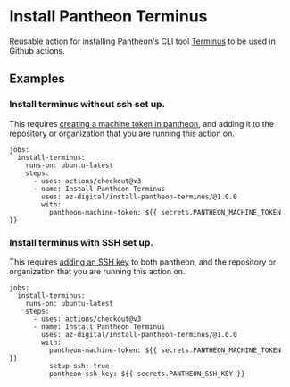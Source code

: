 # Install Pantheon Terminus

Reusable action for installing Pantheon's CLI tool [Terminus](https://pantheon.io/docs/terminus) 
to be used in Github actions.

## Examples

### Install terminus without ssh set up.
This requires [creating a machine token in pantheon](https://pantheon.io/docs/machine-tokens), and adding it to the repository
or organization that you are running this action on.

```
jobs:
  install-terminus:
    runs-on: ubuntu-latest
    steps:
      - uses: actions/checkout@v3
      - name: Install Pantheon Terminus
        uses: az-digital/install-pantheon-terminus/@1.0.0
        with:
          pantheon-machine-token: ${{ secrets.PANTHEON_MACHINE_TOKEN }}
```

### Install terminus with SSH set up.

This requires [adding an SSH key](https://pantheon.io/docs/ssh-keys) to both pantheon, and the repository or organization
that you are running this action on.
```
jobs:
  install-terminus:
    runs-on: ubuntu-latest
    steps:
      - uses: actions/checkout@v3
      - name: Install Pantheon Terminus
        uses: az-digital/install-pantheon-terminus/@1.0.0
        with:
          pantheon-machine-token: ${{ secrets.PANTHEON_MACHINE_TOKEN }}
          setup-ssh: true
          pantheon-ssh-key: ${{ secrets.PANTHEON_SSH_KEY }}
```
